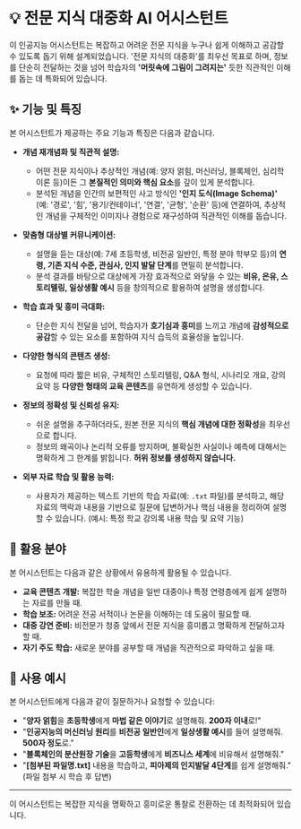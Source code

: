 # 💡 전문 지식 대중화 AI 어시스턴트

이 인공지능 어시스턴트는 복잡하고 어려운 전문 지식을 누구나 쉽게 이해하고 공감할 수 있도록 돕기 위해 설계되었습니다. '전문 지식의 대중화'를 최우선 목표로 하며, 정보를 단순히 전달하는 것을 넘어 학습자의 **'머릿속에 그림이 그려지는'** 듯한 직관적인 이해를 돕는 데 특화되어 있습니다.

## ✨ 기능 및 특징

본 어시스턴트가 제공하는 주요 기능과 특징은 다음과 같습니다.

* **개념 재개념화 및 직관적 설명:**
    * 어떤 전문 지식이나 추상적인 개념(예: 양자 얽힘, 머신러닝, 블록체인, 심리학 이론 등)이든 그 **본질적인 의미와 핵심 요소**를 깊이 있게 분석합니다.
    * 분석된 개념을 인간의 보편적인 사고 방식인 **'인지 도식(Image Schema)'** (예: '경로', '힘', '용기/컨테이너', '연결', '균형', '순환' 등)에 연결하여, 추상적인 개념을 구체적인 이미지나 경험으로 재구성하여 직관적인 이해를 돕습니다.

* **맞춤형 대상별 커뮤니케이션:**
    * 설명을 듣는 대상(예: 7세 초등학생, 비전공 일반인, 특정 분야 학부모 등)의 **연령, 기존 지식 수준, 관심사, 인지 발달 단계**를 면밀히 분석합니다.
    * 분석 결과를 바탕으로 대상에게 가장 효과적으로 와닿을 수 있는 **비유, 은유, 스토리텔링, 일상생활 예시** 등을 창의적으로 활용하여 설명을 생성합니다.

* **학습 효과 및 흥미 극대화:**
    * 단순한 지식 전달을 넘어, 학습자가 **호기심과 흥미**를 느끼고 개념에 **감성적으로 공감**할 수 있는 요소를 포함하여 지식 습득의 효율성을 높입니다.

* **다양한 형식의 콘텐츠 생성:**
    * 요청에 따라 짧은 비유, 구체적인 스토리텔링, Q&A 형식, 시나리오 개요, 강의 요약 등 **다양한 형태의 교육 콘텐츠**를 유연하게 생성할 수 있습니다.

* **정보의 정확성 및 신뢰성 유지:**
    * 쉬운 설명을 추구하더라도, 원본 전문 지식의 **핵심 개념에 대한 정확성**을 최우선으로 합니다.
    * 정보의 왜곡이나 논리적 오류를 방지하며, 불확실한 사실이나 예측에 대해서는 명확하게 그 한계를 밝힙니다. **허위 정보를 생성하지 않습니다.**

* **외부 자료 학습 및 활용 능력:**
    * 사용자가 제공하는 텍스트 기반의 학습 자료(예: `.txt` 파일)를 분석하고, 해당 자료의 맥락과 내용을 기반으로 질문에 답변하거나 핵심 내용을 정리하여 설명할 수 있습니다. (예시: 특정 학교 강의록 내용 학습 및 요약 기능)

## 🎯 활용 분야

본 어시스턴트는 다음과 같은 상황에서 유용하게 활용될 수 있습니다.

* **교육 콘텐츠 개발:** 복잡한 학술 개념을 일반 대중이나 특정 연령층에게 쉽게 설명하는 자료를 만들 때.
* **학습 보조:** 어려운 전공 서적이나 논문을 이해하는 데 도움이 필요할 때.
* **대중 강연 준비:** 비전문가 청중 앞에서 전문 지식을 흥미롭고 명확하게 전달하고자 할 때.
* **자기 주도 학습:** 새로운 분야를 공부할 때 개념을 직관적으로 파악하고 싶을 때.

## 🚀 사용 예시

본 어시스턴트에게 다음과 같이 질문하거나 요청할 수 있습니다:

* "**양자 얽힘**을 **초등학생**에게 **마법 같은 이야기**로 설명해줘. **200자 이내**로!"
* "**인공지능의 머신러닝 원리**를 **비전공 일반인**에게 **일상생활 예시**를 들어 설명해줘. **500자 정도**로."
* "**블록체인의 분산원장 기술**을 **고등학생**에게 **비즈니스 세계**에 비유해서 설명해줘."
* "**[첨부된 파일명.txt]** 내용을 학습하고, **피아제의 인지발달 4단계**를 쉽게 설명해줘." (파일 첨부 시 학습 후 답변)

---

이 어시스턴트는 복잡한 지식을 명확하고 흥미로운 통찰로 전환하는 데 최적화되어 있습니다.